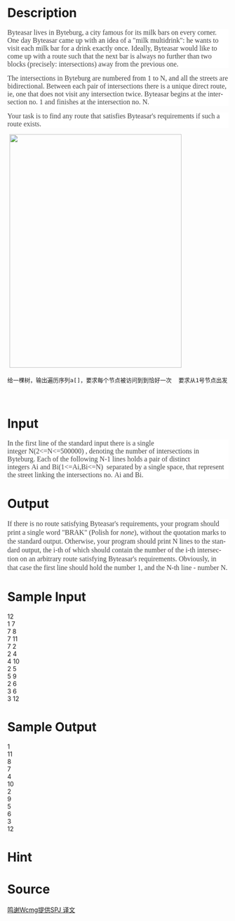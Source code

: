 
# Description

<div class="content"><p style="background: white; line-height: 13.5pt"><span style="font-size: medium;"><span lang="EN-US" style="color: rgb(68, 68, 68); font-family: Tahoma;">Byteasar lives in Byteburg, a city famous for its milk bars on every corner. One day Byteasar came up with an idea of a &#34;milk multidrink&#34;: he wants to visit each milk bar for a drink exactly once. Ideally, Byteasar would like to come up with a route such that the next bar is always no further than two blocks (precisely: intersections) away from the previous one.</span></span><span lang="EN-US" style="color: #444444; font-family: Tahoma; mso-bidi-font-family: 宋体"><font size="3"><o:p></o:p></font></span></p>
<p style="background: white; line-height: 13.5pt"><span style="font-size: medium;"><span lang="EN-US" style="color: rgb(68, 68, 68); font-family: Tahoma;">The intersections in Byteburg are numbered from<span class="apple-converted-space"> </span>1<span class="apple-converted-space"> </span>to<span class="apple-converted-space"> </span>N, and all the streets are bidirectional. Between each pair of intersections there is a unique direct route, ie, one that does not visit any intersection twice. Byteasar begins at the intersection no.<span class="apple-converted-space"> </span>1<span class="apple-converted-space"> </span>and finishes at the intersection no.<span class="apple-converted-space"> </span>N.</span></span><span lang="EN-US" style="color: #444444; font-family: Tahoma; mso-bidi-font-family: 宋体"><font size="3"><o:p></o:p></font></span></p>
<p style="background: white; line-height: 13.5pt"><span style="font-size: medium;"><span lang="EN-US" style="color: rgb(68, 68, 68); font-family: Tahoma;">Your task is to find any route that satisfies Byteasar&#39;s requirements if such a route exists.</span></span><span lang="EN-US" style="color: #444444; font-family: Tahoma; mso-bidi-font-family: 宋体"><font size="3"><o:p></o:p></font></span></p>
<p><span style="font-size: medium;"> <img width="392" height="531" src="/source/bzoj/3424/img/aHR0cHM6Ly9seWRzeS5jb20vSnVkZ2VPbmxpbmUvdXBsb2FkLzIwMTQwMS9mZigyKS5qcGc=.jpg" alt=""/></span></p>
<pre><span style="font-size: medium;">给一棵树，输出遍历序列a[]，要求每个节点被访问到到恰好一次  要求从1号节点出发，结束在n号节点 要求对于所有i,a[i]与a[i+1]的距离 小于等于2 </span></pre>
<p><span style="font-size: medium;"><br/>
</span></p></div>

# Input

<div class="content"><p style="background: white; line-height: 13.5pt"><span style="font-size: medium"><span lang="EN-US" style="color: #444444; font-family: Tahoma; mso-bidi-font-family: 宋体">In the first line of the standard input there is a single integer<span class="apple-converted-space"> </span>N(2&lt;=N&lt;=500000)<span class="apple-converted-space"> </span>, denoting the number of intersections in Byteburg. Each of the following<span class="apple-converted-space"> </span>N-1<span class="apple-converted-space"> </span>lines holds a pair of distinct integers<span class="apple-converted-space"> </span>Ai<span class="apple-converted-space"> </span>and<span class="apple-converted-space"> </span>Bi(1&lt;=Ai,Bi&lt;=N)<span class="apple-converted-space"> </span> separated by a single space, that represent the street linking the intersections no.<span class="apple-converted-space"> </span>Ai<span class="apple-converted-space"> </span>and<span class="apple-converted-space"> </span>Bi.</span></span><span lang="EN-US" style="color: #444444; font-family: Tahoma; mso-bidi-font-family: 宋体"><font size="3"><o:p></o:p></font></span></p></div>

# Output

<div class="content"><p style="background: white; line-height: 15.05pt"><span style="font-size: medium"><span lang="EN-US" style="color: #444444; font-family: Tahoma; mso-bidi-font-family: 宋体">If there is no route satisfying Byteasar&#39;s requirements, your program should print a single word &#34;</span><tt><span lang="EN-US" style="color: #444444"><font face="宋体">BRAK</font></span></tt><span lang="EN-US" style="color: #444444; font-family: Tahoma; mso-bidi-font-family: 宋体">&#34; (Polish for<span class="apple-converted-space"> </span><i>none</i>), without the quotation marks to the standard output. Otherwise, your program should print<span class="apple-converted-space"> </span>N<span class="apple-converted-space"> </span>lines to the standard output, the i-th of which should contain the number of the<span class="apple-converted-space"> </span>i-th intersection on an arbitrary route satisfying Byteasar&#39;s requirements. Obviously, in that case the first line should hold the number<span class="apple-converted-space"> </span>1, and the<span class="apple-converted-space"> </span>N-th line - number<span class="apple-converted-space"> </span>N.</span></span><font size="3"><span lang="EN-US" style="color: #444444; font-family: Tahoma; mso-bidi-font-family: 宋体"><o:p></o:p></span></font></p></div>

# Sample Input

<div class="content"><span class="sampledata">12<br/>
1 7<br/>
7 8<br/>
7 11<br/>
7 2<br/>
2 4<br/>
4 10<br/>
2 5<br/>
5 9<br/>
2 6<br/>
3 6<br/>
3 12<br/>
</span></div>

# Sample Output

<div class="content"><span class="sampledata">1<br/>
11<br/>
8<br/>
7<br/>
4<br/>
10<br/>
2<br/>
9<br/>
5<br/>
6<br/>
3<br/>
12<br/>
</span></div>

# Hint

<div class="content"><p></p></div>

# Source

<div class="content"><p><a href="problemset.php?search=鸣谢Wcmg提供SPJ 译文">鸣谢Wcmg提供SPJ 译文</a></p></div>

